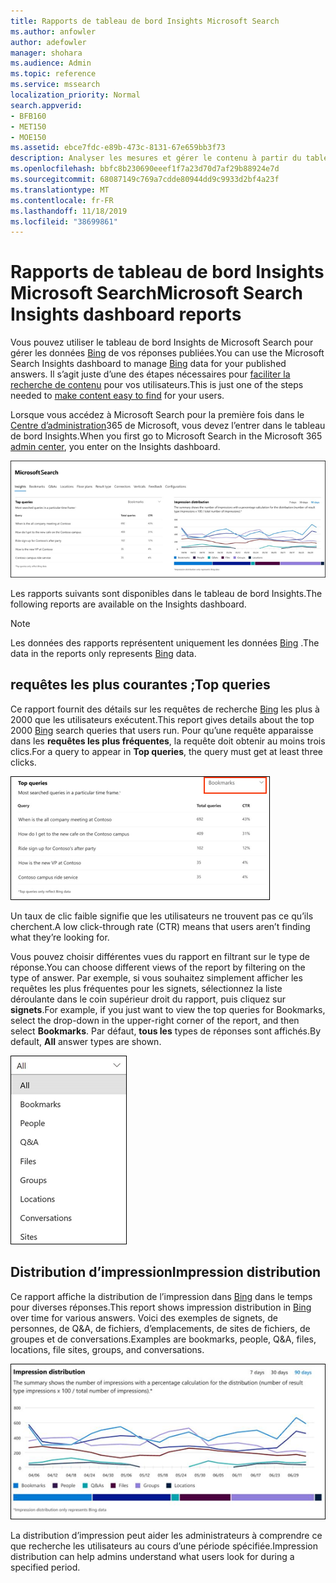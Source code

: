 ```yaml
---
title: Rapports de tableau de bord Insights Microsoft Search
ms.author: anfowler
author: adefowler
manager: shohara
ms.audience: Admin
ms.topic: reference
ms.service: mssearch
localization_priority: Normal
search.appverid:
- BFB160
- MET150
- MOE150
ms.assetid: ebce7fdc-e89b-473c-8131-67e659bb3f73
description: Analyser les mesures et gérer le contenu à partir du tableau de bord Insights dans Microsoft Search
ms.openlocfilehash: bbfc8b230690eeef1f7a23d70d7af29b88924e7d
ms.sourcegitcommit: 68087149c769a7cdde80944dd9c9933d2bf4a23f
ms.translationtype: MT
ms.contentlocale: fr-FR
ms.lasthandoff: 11/18/2019
ms.locfileid: "38699861"
---
```

# <a name="microsoft-search-insights-dashboard-reports"></a><span data-ttu-id="20f76-103">Rapports de tableau de bord Insights Microsoft Search</span><span class="sxs-lookup"><span data-stu-id="20f76-103">Microsoft Search Insights dashboard reports</span></span>

<span data-ttu-id="20f76-104">Vous pouvez utiliser le tableau de bord Insights de Microsoft Search pour gérer les données [Bing](https://Bing.com) de vos réponses publiées.</span><span class="sxs-lookup"><span data-stu-id="20f76-104">You can use the Microsoft Search Insights dashboard to manage [Bing](https://Bing.com) data for your published answers.</span></span> <span data-ttu-id="20f76-105">Il s’agit juste d’une des étapes nécessaires pour [faciliter la recherche de contenu](make-content-easy-to-find.md) pour vos utilisateurs.</span><span class="sxs-lookup"><span data-stu-id="20f76-105">This is just one of the steps needed to [make content easy to find](make-content-easy-to-find.md) for your users.</span></span>

<span data-ttu-id="20f76-106">Lorsque vous accédez à Microsoft Search pour la première fois dans le [Centre d’administration](https://admin.microsoft.com)365 de Microsoft, vous devez l’entrer dans le tableau de bord Insights.</span><span class="sxs-lookup"><span data-stu-id="20f76-106">When you first go to Microsoft Search in the Microsoft 365 [admin center](https://admin.microsoft.com), you enter on the Insights dashboard.</span></span>

![Insights-Dashboard. png](media/Insights-dashboard.png)

<span data-ttu-id="20f76-108">Les rapports suivants sont disponibles dans le tableau de bord Insights.</span><span class="sxs-lookup"><span data-stu-id="20f76-108">The following reports are available on the Insights dashboard.</span></span>

> [!NOTE]
> <span data-ttu-id="20f76-109">Les données des rapports représentent uniquement les données [Bing](https://Bing.com) .</span><span class="sxs-lookup"><span data-stu-id="20f76-109">The data in the reports only represents [Bing](https://Bing.com) data.</span></span>

## <a name="top-queries"></a><span data-ttu-id="20f76-110">requêtes les plus courantes ;</span><span class="sxs-lookup"><span data-stu-id="20f76-110">Top queries</span></span>

<span data-ttu-id="20f76-111">Ce rapport fournit des détails sur les requêtes de recherche [Bing](https://Bing.com) les plus à 2000 que les utilisateurs exécutent.</span><span class="sxs-lookup"><span data-stu-id="20f76-111">This report gives details about the top 2000 [Bing](https://Bing.com) search queries that users run.</span></span> <span data-ttu-id="20f76-112">Pour qu’une requête apparaisse dans les **requêtes les plus fréquentes**, la requête doit obtenir au moins trois clics.</span><span class="sxs-lookup"><span data-stu-id="20f76-112">For a query to appear in **Top queries**, the query must get at least three clicks.</span></span>

![Rapport de requêtes les plus fréquentes avec les en-têtes de tableau : requête, nombre total de requêtes et taux de clics.](media/Insights-topqueries.png)

<span data-ttu-id="20f76-114">Un taux de clic faible signifie que les utilisateurs ne trouvent pas ce qu’ils cherchent.</span><span class="sxs-lookup"><span data-stu-id="20f76-114">A low click-through rate (CTR) means that users aren’t finding what they’re looking for.</span></span>

<span data-ttu-id="20f76-115">Vous pouvez choisir différentes vues du rapport en filtrant sur le type de réponse.</span><span class="sxs-lookup"><span data-stu-id="20f76-115">You can choose different views of the report by filtering on the type of answer.</span></span> <span data-ttu-id="20f76-116">Par exemple, si vous souhaitez simplement afficher les requêtes les plus fréquentes pour les signets, sélectionnez la liste déroulante dans le coin supérieur droit du rapport, puis cliquez sur **signets**.</span><span class="sxs-lookup"><span data-stu-id="20f76-116">For example, if you just want to view the top queries for Bookmarks, select the drop-down in the upper-right corner of the report, and then select **Bookmarks**.</span></span> <span data-ttu-id="20f76-117">Par défaut, **tous les** types de réponses sont affichés.</span><span class="sxs-lookup"><span data-stu-id="20f76-117">By default, **All** answer types are shown.</span></span>

![Filtrer les requêtes les plus fréquentes par signet, contacts, Q&A, les fichiers, les groupes, les emplacements, les conversations et les sites](media/Insights-topqueries-dropdown.png)

## <a name="impression-distribution"></a><span data-ttu-id="20f76-119">Distribution d’impression</span><span class="sxs-lookup"><span data-stu-id="20f76-119">Impression distribution</span></span>

<span data-ttu-id="20f76-120">Ce rapport affiche la distribution de l’impression dans [Bing](https://Bing.com) dans le temps pour diverses réponses.</span><span class="sxs-lookup"><span data-stu-id="20f76-120">This report shows impression distribution in [Bing](https://Bing.com) over time for various answers.</span></span> <span data-ttu-id="20f76-121">Voici des exemples de signets, de personnes, de Q&A, de fichiers, d’emplacements, de sites de fichiers, de groupes et de conversations.</span><span class="sxs-lookup"><span data-stu-id="20f76-121">Examples are bookmarks, people, Q&A, files, locations, file sites, groups, and conversations.</span></span> 

![Rapport impressions avec 90 jours sélectionnés comme période.](media/Insights-impressions.png)

<span data-ttu-id="20f76-123">La distribution d’impression peut aider les administrateurs à comprendre ce que recherche les utilisateurs au cours d’une période spécifiée.</span><span class="sxs-lookup"><span data-stu-id="20f76-123">Impression distribution can help admins understand what users look for during a specified period.</span></span>
